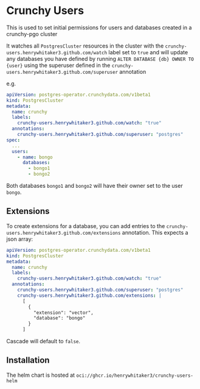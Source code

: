 # Crunchy Users

This is used to set initial permissions for users and databases created in a crunchy-pgo cluster

It watches all `PostgresCluster` resources in the cluster with the `crunchy-users.henrywhitaker3.github.com/watch` label set to `true` and will update any databases you have defined by running `ALTER DATABASE {db} OWNER TO {user}` using the superuser defined in the `crunchy-users.henrywhitaker3.github.com/superuser` annotation

e.g.

```yaml
apiVersion: postgres-operator.crunchydata.com/v1beta1
kind: PostgresCluster
metadata:
  name: crunchy
  labels:
    crunchy-users.henrywhitaker3.github.com/watch: "true"
  annotations:
    crunchy-users.henrywhitaker3.github.com/superuser: "postgres"
spec:
  ...
  users:
    - name: bongo
      databases:
        - bongo1
        - bongo2
```

Both databases `bongo1` and `bongo2` will have their owner set to the user `bongo`.

## Extensions

To create extensions for a database, you can add entries to the `crunchy-users.henrywhitaker3.github.com/extensions` annotation. This expects a json array:

```yaml
apiVersion: postgres-operator.crunchydata.com/v1beta1
kind: PostgresCluster
metadata:
  name: crunchy
  labels:
    crunchy-users.henrywhitaker3.github.com/watch: "true"
  annotations:
    crunchy-users.henrywhitaker3.github.com/superuser: "postgres"
    crunchy-users.henrywhitaker3.github.com/extensions: |
      [
        {
          "extension": "vector",
          "database": "bongo"
        }
      ]
```

Cascade will default to `false`.

## Installation

The helm chart is hosted at `oci://ghcr.io/henrywhitaker3/crunchy-users-helm`
